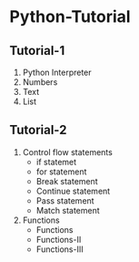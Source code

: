 # Python-Tutorial
## Tutorial-1

1. Python Interpreter
1. Numbers
1. Text
1. List

## Tutorial-2

1. Control flow statements
   * if statemet
   * for statement
   * Break statement
   * Continue statement
   * Pass statement
   * Match statement
1. Functions
   * Functions
   * Functions-II
   * Functions-III
